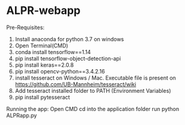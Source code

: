 # ALPR-webapp

Pre-Requisites:
1.	Install anaconda for python 3.7 on windows
2.	Open Terminal(CMD)
3.	conda install tensorflow==1.14
4.	pip install tensorflow-object-detection-api
5.	pip install keras==2.0.8
6.	pip install opencv-python==3.4.2.16
7.	install tesseract on Windows / Mac. Executable file is present on https://github.com/UB-Mannheim/tesseract/wiki
8.	Add tesseract installed folder to PATH (Environment Variables)
9.	pip install pytesseract

Running the app:
Open CMD 
cd into the application folder
run python ALPRapp.py
